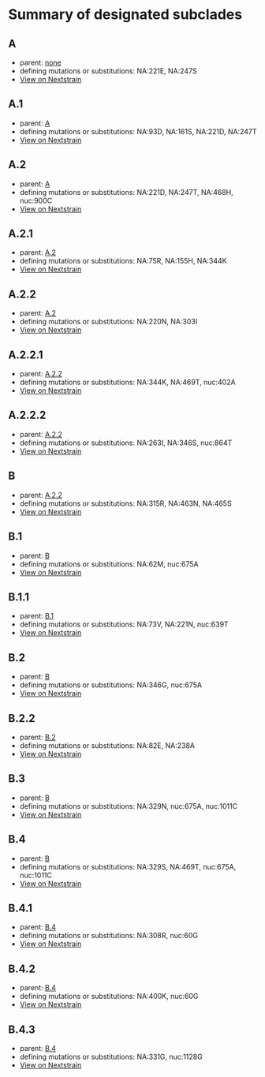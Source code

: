 # Summary of designated subclades
## A
 * parent: [none](#none)
 * defining mutations or substitutions: NA:221E, NA:247S
 * [View on Nextstrain](https://nextstrain.org/seasonal-flu/h3n2/na/6y?branchLabel=Subclade&c=subclade&label=Subclade:A)

## A.1
 * parent: [A](#A)
 * defining mutations or substitutions: NA:93D, NA:161S, NA:221D, NA:247T
 * [View on Nextstrain](https://nextstrain.org/seasonal-flu/h3n2/na/6y?branchLabel=Subclade&c=subclade&label=Subclade:A.1)

## A.2
 * parent: [A](#A)
 * defining mutations or substitutions: NA:221D, NA:247T, NA:468H, nuc:900C
 * [View on Nextstrain](https://nextstrain.org/seasonal-flu/h3n2/na/6y?branchLabel=Subclade&c=subclade&label=Subclade:A.2)

## A.2.1
 * parent: [A.2](#A2)
 * defining mutations or substitutions: NA:75R, NA:155H, NA:344K
 * [View on Nextstrain](https://nextstrain.org/seasonal-flu/h3n2/na/6y?branchLabel=Subclade&c=subclade&label=Subclade:A.2.1)

## A.2.2
 * parent: [A.2](#A2)
 * defining mutations or substitutions: NA:220N, NA:303I
 * [View on Nextstrain](https://nextstrain.org/seasonal-flu/h3n2/na/6y?branchLabel=Subclade&c=subclade&label=Subclade:A.2.2)

## A.2.2.1
 * parent: [A.2.2](#A22)
 * defining mutations or substitutions: NA:344K, NA:469T, nuc:402A
 * [View on Nextstrain](https://nextstrain.org/seasonal-flu/h3n2/na/6y?branchLabel=Subclade&c=subclade&label=Subclade:A.2.2.1)

## A.2.2.2
 * parent: [A.2.2](#A22)
 * defining mutations or substitutions: NA:263I, NA:346S, nuc:864T
 * [View on Nextstrain](https://nextstrain.org/seasonal-flu/h3n2/na/6y?branchLabel=Subclade&c=subclade&label=Subclade:A.2.2.2)

## B
 * parent: [A.2.2](#A22)
 * defining mutations or substitutions: NA:315R, NA:463N, NA:465S
 * [View on Nextstrain](https://nextstrain.org/seasonal-flu/h3n2/na/6y?branchLabel=Subclade&c=subclade&label=Subclade:B)

## B.1
 * parent: [B](#B)
 * defining mutations or substitutions: NA:62M, nuc:675A
 * [View on Nextstrain](https://nextstrain.org/seasonal-flu/h3n2/na/6y?branchLabel=Subclade&c=subclade&label=Subclade:B.1)

## B.1.1
 * parent: [B.1](#B1)
 * defining mutations or substitutions: NA:73V, NA:221N, nuc:639T
 * [View on Nextstrain](https://nextstrain.org/seasonal-flu/h3n2/na/6y?branchLabel=Subclade&c=subclade&label=Subclade:B.1.1)

## B.2
 * parent: [B](#B)
 * defining mutations or substitutions: NA:346G, nuc:675A
 * [View on Nextstrain](https://nextstrain.org/seasonal-flu/h3n2/na/6y?branchLabel=Subclade&c=subclade&label=Subclade:B.2)

## B.2.2
 * parent: [B.2](#B2)
 * defining mutations or substitutions: NA:82E, NA:238A
 * [View on Nextstrain](https://nextstrain.org/seasonal-flu/h3n2/na/6y?branchLabel=Subclade&c=subclade&label=Subclade:B.2.2)

## B.3
 * parent: [B](#B)
 * defining mutations or substitutions: NA:329N, nuc:675A, nuc:1011C
 * [View on Nextstrain](https://nextstrain.org/seasonal-flu/h3n2/na/6y?branchLabel=Subclade&c=subclade&label=Subclade:B.3)

## B.4
 * parent: [B](#B)
 * defining mutations or substitutions: NA:329S, NA:469T, nuc:675A, nuc:1011C
 * [View on Nextstrain](https://nextstrain.org/seasonal-flu/h3n2/na/6y?branchLabel=Subclade&c=subclade&label=Subclade:B.4)

## B.4.1
 * parent: [B.4](#B4)
 * defining mutations or substitutions: NA:308R, nuc:60G
 * [View on Nextstrain](https://nextstrain.org/seasonal-flu/h3n2/na/6y?branchLabel=Subclade&c=subclade&label=Subclade:B.4.1)

## B.4.2
 * parent: [B.4](#B4)
 * defining mutations or substitutions: NA:400K, nuc:60G
 * [View on Nextstrain](https://nextstrain.org/seasonal-flu/h3n2/na/6y?branchLabel=Subclade&c=subclade&label=Subclade:B.4.2)

## B.4.3
 * parent: [B.4](#B4)
 * defining mutations or substitutions: NA:331G, nuc:1128G
 * [View on Nextstrain](https://nextstrain.org/seasonal-flu/h3n2/na/6y?branchLabel=Subclade&c=subclade&label=Subclade:B.4.3)

